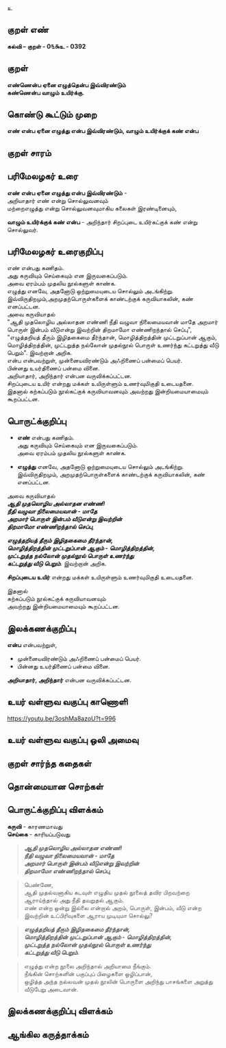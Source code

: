 உ

## குறள் எண் 

**கல்வி – குறள் - 0௩௯உ - 0392**  

## குறள் 

**எண்ணென்ப ஏனை எழுத்தென்ப இவ்விரண்டும்  
கண்ணென்ப வாழும் உயிர்க்கு.**

## கொண்டு கூட்டும் முறை

**எண் என்ப ஏனை எழுத்து என்ப இவ்விரண்டும், வாழும் உயிர்க்குக் கண் என்ப**

## குறள் சாரம் 


## பரிமேலழகர் உரை

**எண் என்ப ஏனை எழுத்து என்ப இவ்விரண்டும்** -  
அறியாதார் எண் என்று சொல்லுவனவும்  
மற்றைஎழுத்து என்று சொல்லுவனவுமாகிய கலைகள் இரண்டினையும்,  

**வாழும் உயிர்க்குக் கண் என்ப** - அறிந்தார் சிறப்புடை உயிர்கட்குக் கண் என்று சொல்லுவர்.

## பரிமேலழகர் உரைகுறிப்பு   

எண் என்பது கணிதம்.  
அது கருவியும் செய்கையும் என இருவகைப்படும்.  
அவை ஏரம்பம் முதலிய நூல்களுள் காண்க.  
எழுத்து எனவே, அதனோடு ஒற்றுமையுடைய சொல்லும் அடங்கிற்று.  
இவ்விருதிறமும்,அறமுதற்பொருள்களைக் காண்டற்குக் கருவியாகலின், கண் எனப்பட்டன.  
அவை கருவியாதல்   
"ஆதி முதலொழிய அல்லாதன எண்ணி நீதி வழுவா நிலைமையவான் மாதே அறமார் பொருள் இன்பம் வீடுஎன்று இவற்றின் திறமாமோ எண்ணிறந்தால் செப்பு",  
"எழுத்தறியத் தீரும் இழிதகைமை தீர்ந்தான், மொழித்திறத்தின் முட்டறுப்பான் ஆகும், மொழித்திறத்தின், முட்டறுத்த நல்லோன் முதல்நூல் பொருள் உணர்ந்து கட்டறுத்து வீடு பெறும்". இவற்றான் அறிக.   
என்ப என்பவற்றுள், முன்னையவிரண்டும் அஃறிணைப் பன்மைப் பெயர்.  
பின்னது உயர்திணைப் பன்மை வினை.  
அறியாதார், அறிந்தார் என்பன வருவிக்கப்பட்டன.  
சிறப்புடைய உயிர் என்றது மக்கள் உயிருள்ளும் உணர்வுமிகுதி உடையதனை.  
இதனால் கற்கப்படும் நூல்கட்குக் கருவியாவனவும் அவற்றது இன்றியமையாமையும் கூறப்பட்டன.  

## பொருட்க்குறிப்பு 

* **எண்** என்பது கணிதம்.  
அது கருவியும் செய்கையும் என இருவகைப்படும்.  
அவை ஏரம்பம் முதலிய நூல்களுள் காண்க.  

* **எழுத்து** எனவே, அதனோடு ஒற்றுமையுடைய சொல்லும் அடங்கிற்று.  
இவ்விருதிறமும், அறமுதற்பொருள்களைக் காண்டற்குக் கருவியாகலின், கண் எனப்பட்டன.  

அவை கருவியாதல்   
_**ஆதி முதலொழிய அல்லாதன எண்ணி  
நீதி வழுவா நிலைமையவான் - மாதே  
அறமார் பொருள் இன்பம் வீடுஎன்று இவற்றின்  
திறமாமோ எண்ணிறந்தால் செப்பு**_,  

_**எழுத்தறியத் தீரும் இழிதகைமை தீர்ந்தான்,  
மொழித்திறத்தின் முட்டறுப்பான் ஆகும் - மொழித்திறத்தின்,  
முட்டறுத்த நல்லோன் முதல்நூல் பொருள் உணர்ந்து  
கட்டறுத்து வீடு பெறும்**_. இவற்றான் அறிக. 

**சிறப்புடைய உயிர்** என்றது மக்கள் உயிருள்ளும் உணர்வுமிகுதி உடையதனை.  

இதனால்  
கற்கப்படும் நூல்கட்குக் கருவியாவனவும்  
அவற்றது இன்றியமையாமையும் கூறப்பட்டன.    

## இலக்கணக்குறிப்பு  

**என்ப** என்பவற்றுள்,  
* முன்னையவிரண்டும் அஃறிணைப் பன்மைப் பெயர்.  
* பின்னது உயர்திணைப் பன்மை வினை.  

**அறியாதார், அறிந்தார்** என்பன வருவிக்கப்பட்டன.   

## உயர் வள்ளுவ வகுப்பு காணொளி

https://youtu.be/3oshMa8azoU?t=996

## உயர் வள்ளுவ வகுப்பு ஒலி அமைவு 

 
## குறள் சார்ந்த கதைகள் 


## தொன்மையான சொற்கள்


## பொருட்க்குறிப்பு விளக்கம்

**கருவி** -  காரணமாவது   
**செய்கை** - காரியப்படுவது 
  
>_**ஆதி முதலொழிய அல்லாதன எண்ணி  
>நீதி வழுவா நிலைமையவான் - மாதே  
>அறமார் பொருள் இன்பம் வீடுஎன்று இவற்றின்  
>திறமாமோ எண்ணிறந்தால் செப்பு**_,  

>பெண்ணே,  
>ஆதி முதல்வனாகிய கடவுள் எழுதிய முதல் நூலைத் தவிர பிறவற்றை ஆராய்ந்தால் அது நீதி தவறுதல் ஆகும்.  
>எண் என்ற ஒன்று இல்லை என்றால் அறம், பொருள், இன்பம், வீடு என்ற இவற்றின் உட்பிரிவுகளை ஆராய முடியுமா சொல்லு?

>_**எழுத்தறியத் தீரும் இழிதகைமை தீர்ந்தான்,  
>மொழித்திறத்தின் முட்டறுப்பான் ஆகும் - மொழித்திறத்தின்,  
>முட்டறுத்த நல்லோன் முதல்நூல் பொருள் உணர்ந்து  
>கட்டறுத்து வீடு பெறும்**_.  

>எழுத்து என்ற நூலை அறிந்தால் அறியாமை நீங்கும்.  
>நீங்கின் சொற்களின் பகுப்புப் பிழைகளை ஒழிப்பான்,  
>ஒழித்த அந்த நல்லவன் முதல் நூலின் பொருளை அறிந்து பாசங்களை அறுத்து வீடுபேறு அடைவான்.  

## இலக்கணக்குறிப்பு விளக்கம்


## ஆங்கில கருத்தாக்கம் 


